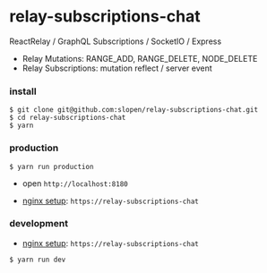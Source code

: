 # relay-subscriptions-chat

ReactRelay / GraphQL Subscriptions / SocketIO / Express

* Relay Mutations: RANGE_ADD, RANGE_DELETE, NODE_DELETE
* Relay Subscriptions: mutation reflect / server event

### install

```
$ git clone git@github.com:slopen/relay-subscriptions-chat.git
$ cd relay-subscriptions-chat
$ yarn
```

### production

```
$ yarn run production
```

* open `http://localhost:8180`

* [nginx setup](/nginx): `https://relay-subscriptions-chat`

### development

* [nginx setup](/nginx): `https://relay-subscriptions-chat`

```
$ yarn run dev
```
